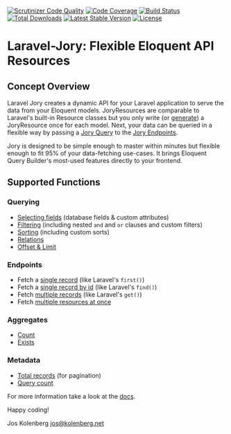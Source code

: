 [![Scrutinizer Code Quality](https://scrutinizer-ci.com/g/joskolenberg/laravel-jory/badges/quality-score.png?b=master)](https://scrutinizer-ci.com/g/joskolenberg/laravel-jory/?branch=master)
[![Code Coverage](https://scrutinizer-ci.com/g/joskolenberg/laravel-jory/badges/coverage.png?b=master)](https://scrutinizer-ci.com/g/joskolenberg/laravel-jory/?branch=master)
[![Build Status](https://scrutinizer-ci.com/g/joskolenberg/laravel-jory/badges/build.png?b=master)](https://scrutinizer-ci.com/g/joskolenberg/laravel-jory/build-status/master)
[![Total Downloads](https://poser.pugx.org/joskolenberg/laravel-jory/downloads)](https://packagist.org/packages/joskolenberg/laravel-jory)
[![Latest Stable Version](https://poser.pugx.org/joskolenberg/laravel-jory/v/stable)](https://packagist.org/packages/joskolenberg/laravel-jory)
[![License](https://poser.pugx.org/joskolenberg/laravel-jory/license)](https://packagist.org/packages/joskolenberg/laravel-jory)

# Laravel-Jory: Flexible Eloquent API Resources

## Concept Overview
Laravel Jory creates a dynamic API for your Laravel application to serve the data from your Eloquent models.
JoryResources are comparable to Laravel's built-in Resource classes but you only write (or [generate](https://laravel-jory.kolenberg.net/docs/2.0/generator)) a JoryResource once for each model. Next, your data can be queried in a flexible way by passing a [Jory Query](https://laravel-jory.kolenberg.net/docs/2.0/query_introduction) to the [Jory Endpoints](https://laravel-jory.kolenberg.net/docs/2.0/endpoints).


Jory is designed to be simple enough to master within minutes but flexible enough to fit 95% of your data-fetching use-cases. It brings Eloquent Query Builder's most-used features directly to your frontend.  


<a name="supported-functions"></a>
## Supported Functions
### Querying
- [Selecting fields](https://laravel-jory.kolenberg.net/docs/2.0/query_fields) (database fields & custom attributes)
- [Filtering](https://laravel-jory.kolenberg.net/docs/2.0/query_filters) (including nested ```and``` and ```or``` clauses and custom filters)
- [Sorting](https://laravel-jory.kolenberg.net/docs/2.0/query_sorts) (including custom sorts)
- [Relations](https://laravel-jory.kolenberg.net/docs/2.0/query_relations)
- [Offset & Limit](https://laravel-jory.kolenberg.net/docs/2.0/query_offset_and_limit)

### Endpoints
- Fetch a [single record](https://laravel-jory.kolenberg.net/docs/2.0/endpoints#first) (like Laravel's ```first()```)
- Fetch a [single record by id](https://laravel-jory.kolenberg.net/docs/2.0/endpoints#find) (like Laravel's ```find()```)
- Fetch [multiple records](https://laravel-jory.kolenberg.net/docs/2.0/endpoints#get) (like Laravel's ```get()```)
- Fetch [multiple resources at once](https://laravel-jory.kolenberg.net/docs/2.0/endpoints#multiple)

### Aggregates
- [Count](https://laravel-jory.kolenberg.net/docs/2.0/endpoints#aggregates)
- [Exists](https://laravel-jory.kolenberg.net/docs/2.0/endpoints#aggregates)

### Metadata
- [Total records](https://laravel-jory.kolenberg.net/docs/2.0/metadata#total) (for pagination)
- [Query count](https://laravel-jory.kolenberg.net/docs/2.0/metadata#query-count)


For more information take a look at the [docs](https://laravel-jory.kolenberg.net/docs).


Happy coding!

Jos Kolenberg <jos@kolenberg.net>